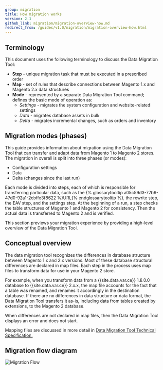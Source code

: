 ```yaml
---
group: migration
title: How migration works
version: 2.1
github_link: migration/migration-overview-how.md
redirect_from: /guides/v1.0/migration/migration-overview-how.html
---
```


## Terminology

This document uses the following terminology to discuss the Data Migration Tool:

* **Step** - unique migration task that must be executed in a prescribed order
* **Map** - set of rules that describe connections between Magento 1.x and Magento 2.x data structures
* **Mode** - represented by a separate Data Migration Tool command; defines the basic mode of operation as:
  * *Settings* - migrates the system configuration and website-related settings
  * *Data* - migrates database assets in bulk
  * *Delta* - migrates incremental changes, such as orders and inventory

## Migration modes (phases)

This guide provides information about migration using the Data Migration Tool that can transfer and adapt data from Magento 1 to Magento 2 stores. The migration in overall is split into three phases (or modes):

*	Configuration settings
*	Data
*	Delta (changes since the last run)

Each mode is divided into steps, each of which is responsible for transferring particular data, such as the {% glossarytooltip a05c59d3-77b9-47d0-92a1-2cbffe3f8622 %}URL{% endglossarytooltip %}, the rewrite step, the EAV step, and the settings step. At the beginning of a run, a step checks the table structures of Magento 1 and Magento 2 for consistency. Then the actual data is transferred to Magento 2 and is verified.

This section previews your migration experience by providing a high-level overview of the Data Migration Tool.

## Conceptual overview

The data migration tool recognizes the differences in database structure between Magento 1.x and 2.x versions. Most of these database structural differences are declared in map files. Each step in the process uses map files to transform data for use in your Magento 2 store.

For example, when you transform data from a {{site.data.var.ce}} 1.8.0.0 database to {{site.data.var.ce}} 2.x.x, the map file accounts for the fact that a table was renamed, and renames it accordingly in the destination database. If there are no differences in data structure or data format, the Data Migration Tool transfers it as-is, including data from tables created by extensions, to the Magento 2 database.

When differences are not declared in map files, then the Data Migration Tool displays an error and does not start.

Mapping files are discussed in more detail in <a href="{{ page.baseurl }}/migration/migration-tool-internal-spec.html"> Data Migration Tool Technical Specification.</a>

## Migration flow diagram

<p><img src="{{ site.baseurl }}/common/images/migration_flow.png" alt="Migration Flow"></p>
